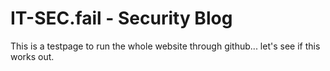 # IT-SEC.fail - Security Blog

This is a testpage to run the whole website through github... let's see if this works out.
